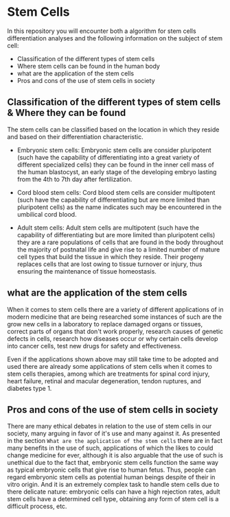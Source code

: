 # Stem Cells

In this repository you will encounter both a algorithm for stem cells differentiation analyses and the following information on the subject of stem cell:

- Classification of the different types of stem cells
- Where stem cells can be found in the human body
- what are the application of the stem cells
- Pros and cons of the use of stem cells in society

## Classification of the different types of stem cells  & Where they can be found
The stem cells can be classified based on the location in which they reside and based on their differentiation characteristic.

- Embryonic stem cells: Embryonic stem cells are consider pluripotent (such have the capability of differentiating into a great variety of different specialized cells) they can be found in the inner cell mass of the human blastocyst, an early stage of the developing embryo lasting from the 4th to 7th day after fertilization.

- Cord blood stem cells: Cord blood stem cells are consider multipotent (such have the capability of differentiating but are more limited than pluripotent cells) as the name indicates such may be encountered in the umbilical cord blood.

- Adult stem cells: Adult stem cells are multipotent (such have the capability of differentiating but are more limited than pluripotent cells) they are a rare populations of cells that are found in the body throughout the majority of postnatal life and give rise to a limited number of mature cell types that build the tissue in which they reside. Their progeny replaces cells that are lost owing to tissue turnover or injury, thus ensuring the maintenance of tissue homeostasis.

## what are the application of the stem cells
When it comes to stem cells there are a variety of different applications of in modern medicine that are being researched some instances of such are the grow new cells in a laboratory to replace damaged organs or tissues, correct parts of organs that don't work properly, research causes of genetic defects in cells, research how diseases occur or why certain cells develop into cancer cells, test new drugs for safety and effectiveness.

Even if the applications shown above may still take time to be adopted and used there are already some applications of stem cells when it comes to stem cells therapies, among which are treatments for spinal cord injury, heart failure, retinal and macular degeneration, tendon ruptures, and diabetes type 1.

## Pros and cons of the use of stem cells in society

There are many ethical debates in relation to the use of stem cells in our society, many arguing in favor of it's use and many against it. As presented in the section `What are the application of the stem cells` there are in fact many benefits in the use of such, applications of which the likes to could change medicine for ever, although it is also arguable that the use of such is unethical due to the fact  that, embryonic stem cells function the same way as typical embryonic cells that give rise to human fetus. Thus, people can regard embryonic stem cells as potential human beings despite of their in vitro origin. And it is an extremely complex task to handle stem cells due to there delicate nature: embryonic cells can have a high rejection rates, adult stem cells have a determined cell type, obtaining any form of stem cell is a difficult process, etc.  